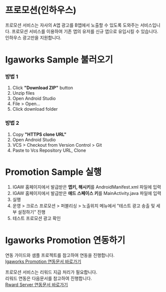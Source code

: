 # 프로모션(인하우스)
프로모션 서비스는 자사의 A앱 광고를 B앱에서 노출할 수 있도록 도와주는 서비스입니다. 프로모션 서비스를 이용하여 기존 앱의 유저를 신규 앱으로 유입시킬 수 있습니다. 
인하우스 광고만을 지원합니다.

# Igaworks Sample 불러오기
### 방법 1
1. Click **"Download ZIP"** button
1. Unzip files
1. Open Android Studio
1. File > Open...
1. Click download folder

### 방법 2
1. Copy **"HTTPS clone URL"**
1. Open Android Studio
1. VCS > Checkout from Version Control > Git
1. Paste to Vcs Repository URL, Clone

# Promotion Sample 실행
1. IGAW 홈페이지에서 발급받은 **앱키, 해시키**를 AndroidManifest.xml 파일에 입력
1. IGAW 홈페이지에서 발급받은 **애드 스페이스 키**를 MainActivity.java 파일에 입력
1. 실행
1. 운영 > 크로스 프로모션 > 퍼블리싱 > 노출위치 메뉴에서 "테스트 광고 송출 및 세부 설정하기" 진행
1. 테스트 프로모션 광고 확인

# Igaworks Promotion 연동하기
연동 가이드와 샘플 프로젝트를 참고하여 연동을 진행합니다. </br>
<a href="http://help.igaworks.com/hc/ko/3_3/Content/Article/promotion_aos" target="_blank">Igaworks Promotion 연동문서 바로가기</a>

프로모션 서비스는 리워드 지급 처리가 필요합니다.</br> 
리워드 연동은 다음문서를 참고하여 진행합니다.</br>
<a href="http://help.igaworks.com/hc/ko/3_3/Content/Article/reward_callback_server_guide" target="_blank">Rward Server 연동문서 바로가기</a>
